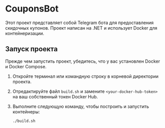 # CouponsBot

Этот проект представляет собой Telegram бота для предоставления скидочных купонов. Проект написан на .NET и использует Docker для контейнеризации.

## Запуск проекта

Прежде чем запустить проект, убедитесь, что у вас установлен Docker и Docker Compose.

1. Откройте терминал или командную строку в корневой директории проекта.

2. Отредактируйте файл `build.sh` и замените `<your-docker-hub-token>` на ваш собственный токен Docker Hub.

3. Выполните следующую команду, чтобы построить и запустить контейнеры:

   ```bash
   ./build.sh